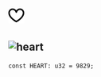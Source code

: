## ![heart](https://raw.githubusercontent.com/primer/octicons/main/icons/heart-16.svg)

## ![heart](octicon_icons/icons/heart-16.svg)

    const HEART: u32 = 9829;

